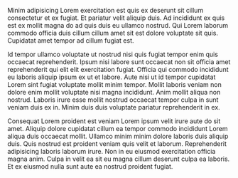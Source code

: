 Minim adipisicing Lorem exercitation est quis ex deserunt sit cillum consectetur et ex fugiat. Et pariatur velit aliquip duis. Ad incididunt ex quis est ex mollit magna do ad quis duis eu ullamco nostrud. Qui Lorem laborum commodo officia duis cillum cillum amet sit est dolore voluptate sit quis. Cupidatat amet tempor ad cillum fugiat est.

Id tempor ullamco voluptate ut nostrud nisi quis fugiat tempor enim quis occaecat reprehenderit. Ipsum nisi labore sunt occaecat non sit officia amet reprehenderit qui elit elit exercitation fugiat. Officia qui commodo incididunt eu laboris aliquip ipsum ex ut et labore. Aute nisi ut id tempor cupidatat Lorem sint fugiat voluptate mollit minim tempor. Mollit laboris veniam non dolore enim mollit voluptate nisi magna incididunt. Anim mollit aliqua non nostrud. Laboris irure esse mollit nostrud occaecat tempor culpa in sunt veniam duis ex in. Minim duis duis voluptate pariatur reprehenderit in ex.

Consequat Lorem proident est veniam Lorem ipsum velit irure aute do sit amet. Aliquip dolore cupidatat cillum ea tempor commodo incididunt Lorem aliqua duis occaecat mollit. Ullamco minim minim dolore laboris duis aliquip duis. Quis nostrud est proident veniam quis velit et laborum. Reprehenderit adipisicing laboris laborum irure. Non in eu eiusmod exercitation officia magna anim. Culpa in velit ea sit eu magna cillum deserunt culpa ea laboris. Et ex eiusmod nulla sunt aute ea nostrud proident fugiat.
